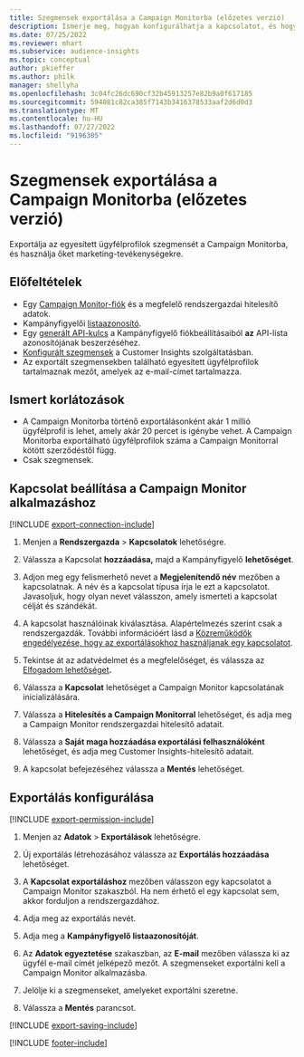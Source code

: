 ```yaml
---
title: Szegmensek exportálása a Campaign Monitorba (előzetes verzió)
description: Ismerje meg, hogyan konfigurálhatja a kapcsolatot, és hogyan exportálhatja a Campaign Monitorba.
ms.date: 07/25/2022
ms.reviewer: mhart
ms.subservice: audience-insights
ms.topic: conceptual
author: pkieffer
ms.author: philk
manager: shellyha
ms.openlocfilehash: 3c04fc26dc690cf32b45913257e82b9a0f617185
ms.sourcegitcommit: 594081c82ca385f7143b3416378533aaf2d6d0d3
ms.translationtype: MT
ms.contentlocale: hu-HU
ms.lasthandoff: 07/27/2022
ms.locfileid: "9196305"
---
```

# <a name="export-segments-to-campaign-monitor-preview"></a>Szegmensek exportálása a Campaign Monitorba (előzetes verzió)

Exportálja az egyesített ügyfélprofilok szegmensét a Campaign Monitorba, és használja őket marketing-tevékenységekre.

## <a name="prerequisites"></a>Előfeltételek

- Egy [Campaign Monitor-fiók](https://www.campaignmonitor.com/) és a megfelelő rendszergazdai hitelesítő adatok.
- Kampányfigyelői [listaazonosító](https://www.campaignmonitor.com/api/getting-started/#your-list-id).
- Egy [generált API-kulcs](https://www.campaignmonitor.com/api/getting-started/) a Kampányfigyelő fiókbeállításaiból **az** API-lista azonosítójának beszerzéséhez.
- [Konfigurált szegmensek](segments.md) a Customer Insights szolgáltatásban.
- Az exportált szegmensekben található egyesített ügyfélprofilok tartalmaznak mezőt, amelyek az e-mail-címet tartalmazza.

## <a name="known-limitations"></a>Ismert korlátozások

- A Campaign Monitorba történő exportálásonként akár 1 millió ügyfélprofil is lehet, amely akár 20 percet is igénybe vehet. A Campaign Monitorba exportálható ügyfélprofilok száma a Campaign Monitorral kötött szerződéstől függ.
- Csak szegmensek.

## <a name="set-up-connection-to-campaign-monitor"></a>Kapcsolat beállítása a Campaign Monitor alkalmazáshoz

[!INCLUDE [export-connection-include](includes/export-connection-admn.md)]

1. Menjen a **Rendszergazda** > **Kapcsolatok** lehetőségre.

1. Válassza a Kapcsolat **hozzáadása,** majd a Kampányfigyelő **lehetőséget**.

1. Adjon meg egy felismerhető nevet a **Megjelenítendő név** mezőben a kapcsolatnak. A név és a kapcsolat típusa írja le ezt a kapcsolatot. Javasoljuk, hogy olyan nevet válasszon, amely ismerteti a kapcsolat célját és szándékát.

1. A kapcsolat használóinak kiválasztása. Alapértelmezés szerint csak a rendszergazdák. További információért lásd a [Közreműködők engedélyezése, hogy az exportálásokhoz használjanak egy kapcsolatot](connections.md#allow-contributors-to-use-a-connection-for-exports).

1. Tekintse át az adatvédelmet és a megfelelőséget, és válassza az [Elfogadom lehetőséget](connections.md#data-privacy-and-compliance)**.**

1. Válassza a **Kapcsolat** lehetőséget a Campaign Monitor kapcsolatának inicializálására.

1. Válassza a **Hitelesítés a Campaign Monitorral** lehetőséget, és adja meg a Campaign Monitor rendszergazdai hitelesítő adatait.

1. Válassza a **Saját maga hozzáadása exportálási felhasználóként** lehetőséget, és adja meg Customer Insights-hitelesítő adatait.

1. A kapcsolat befejezéséhez válassza a **Mentés** lehetőséget.

## <a name="configure-an-export"></a>Exportálás konfigurálása

[!INCLUDE [export-permission-include](includes/export-permission.md)]

1. Menjen az **Adatok** > **Exportálások** lehetőségre.

1. Új exportálás létrehozásához válassza az **Exportálás hozzáadása** lehetőséget.

1. A **Kapcsolat exportáláshoz** mezőben válasszon egy kapcsolatot a Campaign Monitor szakaszból. Ha nem érhető el egy kapcsolat sem, akkor forduljon a rendszergazdához.

1. Adja meg az exportálás nevét.

1. Adja meg a **Kampányfigyelő listaazonosítóját**.

1. Az **Adatok egyeztetése** szakaszban, az **E-mail** mezőben válassza ki az ügyfél e-mail címét jelképező mezőt. A szegmenseket exportálni kell a Campaign Monitor alkalmazásba.

1. Jelölje ki a szegmenseket, amelyeket exportálni szeretne.

1. Válassza a **Mentés** parancsot.

[!INCLUDE [export-saving-include](includes/export-saving.md)]

[!INCLUDE [footer-include](includes/footer-banner.md)]
